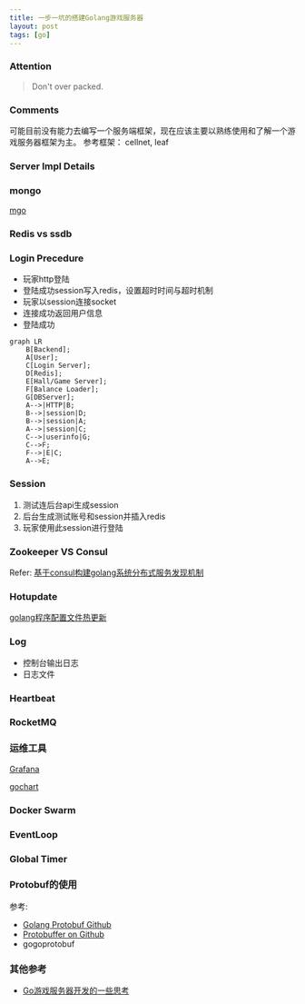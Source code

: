 ```yaml
---
title: 一步一坑的搭建Golang游戏服务器
layout: post
tags: [go]
---
```


### Attention
> Don't over packed.

### Comments
可能目前没有能力去编写一个服务端框架，现在应该主要以熟练使用和了解一个游戏服务器框架为主。
参考框架： cellnet, leaf

### Server Impl Details

###  mongo

[mgo](<https://cloud.tencent.com/developer/article/1381764>)

### Redis vs ssdb

### Login Precedure

* 玩家http登陆
* 登陆成功session写入redis，设置超时时间与超时机制
* 玩家以session连接socket
* 连接成功返回用户信息
* 登陆成功

```mermaid
graph LR
	B[Backend];
	A[User];
	C[Login Server];
	D[Redis];
	E[Hall/Game Server];
	F[Balance Loader];
	G[DBServer];
	A-->|HTTP|B;
	B-->|session|D;
	B-->|session|A;
	A-->|session|C;
	C-->|userinfo|G;
	C-->F;
	F-->|E|C;
	A-->E;
```

### Session

1. 测试连后台api生成session
2. 后台生成测试账号和session并插入redis
3. 玩家使用此session进行登陆

### Zookeeper VS Consul
Refer:
[基于consul构建golang系统分布式服务发现机制](http://www.bugclosed.com/post/5)

### Hotupdate

[golang程序配置文件热更新](http://www.bugclosed.com/post/4)

### Log

* 控制台输出日志
* 日志文件

### Heartbeat



### RocketMQ



### 运维工具

[Grafana](https://www.cnblogs.com/imyalost/p/9873641.html)

[gochart](https://github.com/fananchong/gochart)

### Docker Swarm



### EventLoop



### Global Timer

### Protobuf的使用

参考:
* [Golang Protobuf Github](https://github.com/golang/protobuf)
* [Protobuffer on Github](
https://github.com/protocolbuffers/protobuf)
* gogoprotobuf

### 其他参考

* [Go游戏服务器开发的一些思考](https://blog.csdn.net/u013272009/article/details/73001638)

